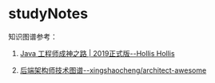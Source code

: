 # studyNotes
知识图谱参考：

1. [Java 工程师成神之路 | 2019正式版--Hollis  Hollis](https://mp.weixin.qq.com/s/hlAn6NPR1w-MAwqghX1FPg)

2. [后端架构师技术图谱--xingshaocheng/architect-awesome](https://github.com/xingshaocheng/architect-awesome)
